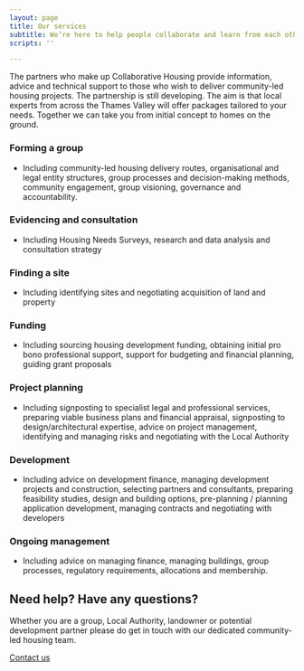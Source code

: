 ```yaml
---
layout: page
title: Our services
subtitle: We’re here to help people collaborate and learn from each other
scripts: ''

---
```

The partners who make up Collaborative Housing provide information, advice and technical support to those who wish to deliver community-led housing projects. The partnership is still developing. The aim is that local experts from across the Thames Valley will offer packages tailored to your needs. Together we can take you from initial concept to homes on the ground.

### Forming a group

* Including community-led housing delivery routes, organisational and legal entity structures, group processes and decision-making methods, community engagement, group visioning, governance and accountability.

### Evidencing and consultation

* Including Housing Needs Surveys, research and data analysis and consultation strategy

### Finding a site

* Including identifying sites and negotiating acquisition of land and property

### Funding

* Including sourcing housing development funding, obtaining initial pro bono professional support, support for budgeting and financial planning, guiding grant proposals

### Project planning

* Including signposting to specialist legal and professional services, preparing viable business plans and financial appraisal, signposting to design/architectural expertise, advice on project management, identifying and managing risks and negotiating with the Local Authority

### Development

* Including advice on development finance, managing development projects and construction, selecting partners and consultants, preparing feasibility studies, design and building options, pre-planning / planning application development, managing contracts and negotiating with developers

### Ongoing management

* Including advice on managing finance, managing buildings, group processes, regulatory requirements, allocations and membership.

<div class="pullout-box centre"> <h2>Need help? Have any questions?</h2> <p>Whether you are a group, Local Authority, landowner or potential development partner please do get in touch with our dedicated community-led housing team.</p> <a class="button" href="/contact.html">Contact us</a> </div>